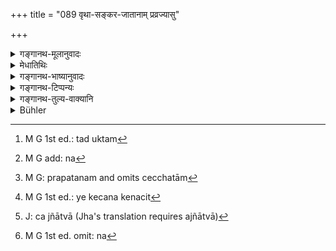 +++
title = "089 वृथा-सङ्कर-जातानाम् प्रव्रज्यासु"

+++

<details><summary>गङ्गानथ-मूलानुवादः</summary>

The water-offering is withdrawn from those born in vain and from intermixture, from those who are addicted to asceticism and from those who have abandoned themselves.—(88)


(A) Well, Gautama (14.12) has said—‘In the case of those dying from hunger, by a weapon, by fire, by poison, in water, in prison, or from a precipice,—it is only when it is unintentional.’ While in the verse just quoted it is said simply, without any qualification ‘Those dying at the hands of the Cāṇḍāla &c.’ And on account of the necessity of reconciling this with what has been said in the other Smṛti text regarding the case of ‘dying in water’ &c., it must be ‘intentional death’ that is meant. And the idea arises that by reason of ‘association,’ the same should be the case with the others also.


(B) On the other hand, the verse quoted uses the term ‘sinful’; and all sinful act has been prohibited; he who does what is prohibited is called ‘sinful’. And a man becomes the ‘doer’ of an act through his own initiative, as also through the urging of another person. Now, death ‘from lightning, and the fanged and horned animals’ could never belong to the former category (i.e. this could never be intentional); and no one is ever urged by others to such death; nor are these means of dying employed by suicides, as holes, water and sword etc., are, and it is only if these were so, and the man were to kill himself by having recourse to these, that he could be the ‘self-sufficient agett (agent?),’ of the act of ‘dying.’ The truth therefore is that the man who comes by such death is understood to have been sinful in his previous life,—as is learnt from the scriptures; just as the possession of ‘black teeth’ and the rest. If it be asked—‘what is the use of this fact of the man’s having been sinful in the past being indicated?’ But in the case of persons with deficient limbs etc.,; their previous connection with sin is clearly indicated; and the expiatory rite to be performed in the case has been laid down by Vaśiṣṭha, as consisting, in the case of some men, of the performance of two Kṛcchras, and in that of others, of something more.


(C) In reality however, the suicide having died, can have nothing to do with the performance of any rites. Or, if he be regarded as having commited a grievous sin, then, any person who may have entered into any kind of relationship with him—marital, or friendly, or sacrificial,—would also have to be regarded as sinful. But such is not the usage of cultured men. For as a matter of fact, people having relationship with suicides are not looked down upon in any way; nor do they perform any expiatory rites.


(D) Some people, having read, in another Smṛti text, the words—‘those killed by cows and Brāhmaṇas etc.’—read the words ‘those who have abandoned themselves’ apart by themselves, and seem to take up an entirely different position.


The right view is that intentional suicides are what are meant;—why?—because of their being spoken of as ‘sinful.’ The man who intentionally proceeds to set into activity the causes leading to his own death, wilfully disobeys the law that ‘no man shall by his own desire, cut off his life-span and it is only right that such a transgressor should be spoken of as ‘sinful.’
</details>

<details><summary>मेधातिथिः</summary>

**जात**शब्दः प्रत्यकेम् अभिसंबध्यते । **वृथजातो** यो न देवान् अर्चयति न पितॄन् न मनुष्यान् इति । सत्य् अधिकारे ऽनाश्रमी, हुताहुतपरित्यक्तः, "संवत्सरम् अनाश्रमी भूत्वा" इत्यादि चिरकालावस्थाने महादोषश्रवणात् । ब्रह्मचारिपरिव्राजकाभ्याम् अन्यस्य परपाकरतित्वम् । आत्मार्थस् तु पाको निषिद्धः । **संकरजाता** इतरेतरजातिव्यतिकरेण प्रतिलोमा आयोगवादयः । निन्दितत्वाद् वृथाजातसाहचर्येण । अनुलोमास् तु सत्य् अपि संकीर्णयोनित्वे मातृजातीयत्वाद् अधिकारित्वाच् च नेह गृह्यन्ते । न चानुलोमेषु संकीर्णयोनिव्यवहारः । "संकीर्णयोनयस् त्व् एताः प्रतिलोमानुलोमजाः" (म्ध् १०.२५) इति । अनियुक्ता सुतादययश् चानेकपुरुषसंसर्गजाः, वेश्याजाताश् च । पारस्त्रैणेयास् तु असत्यनेकपुरुषसंसर्गेण संकरजाताः ।

- अयं च सपिण्डानां निषेधः, न तत्पुत्राणाम् इति <u>केचित्</u> । आत्मत्यागिनां तु पुत्राणाम् अपि । 

- <u>तद्</u> अयुक्तम्[^२००] अविशेषश्रवणात् ।


[^२००]:
     M G 1st ed.: tad uktam

- **प्रव्रज्यासु** बाह्यासु भगालवरक्तपटाद्यास्व् अनधिकाराद् बहुवचननिर्देशात्,[^२०१] व्रतादिदर्शनभेदेन बाह्याः । **आत्मनस् त्यागिनां** पुरुषाणाम् आयुषो ऽक्षये स्वेच्छया शरीरं त्यजन्ति । वृद्धानाम् अचिकित्स्यमहाव्याधीनां च भिषक्प्रत्यखातानाम् इष्यत एव । यथोक्तम् ।


[^२०१]:
     M G add: na

- वृद्धः शौचस्मृतेर् लुप्तस्य प्रत्याख्यातभिषक्क्रियः ।

- आत्मानं घातयेद् यस् तु भृग्वग्न्यनशनाम्बुभिः ॥

- तस्य त्रिरात्रम् आशौचं द्वितीये त्व् अस्तिसंचयः ।

- तृतीये तूदकं कृत्वा चतुर्थे श्राद्धम् आचरेत् ॥ इति ।

कुष्ट्यादेस् तु व्याधिगृहीतस्य इष्यत एव । यथोक्तं "लुप्तचेष्टस्य" । गृहस्थावस्थायाम् अपि,

- महाप्रस्थानगमना वृथा नेच्छन्ति जीवितुम् ।

लुप्तचेष्टश् चोच्यते यः शौचादिष्व् असमर्थः संध्योपासनादिषु च । "अपरिक्षीणशरीरो वा सादयेद् यस् त्व् आत्मानम् अलुप्तचेष्टो वा" । अतस् तद्विपरीतस्यानुज्ञानं भवति । स्मृत्यन्तरेष्व् अन्येषाम् अप्य् उदकक्रियानिषेधो विहितः । यथोक्तम् ।

- राजभिर् निहतानां च शृङ्गिदंष्ट्रिसरीसृपैः ।

- आत्मनस् त्यागिनां चैव श्राद्धम् एषां न कल्पयेत् ॥

- उदकं पिण्डदानं च प्रेतेभ्यो यच् च दीयते ।

- नोपतिष्ठन्ति तत् सर्वम् अन्तरिक्षे विनश्यति ॥

- नारायणबलिः कार्यो लोकगर्हाभयान् नरैः ।

- तस्माद् एभ्यो ऽपि दातव्यम् अन्नम् एव सदक्षिणम् ॥

तथान्यत्र ।

- चण्डालाद् उदकात् सर्पाद् ब्राह्मणाद् वैद्युताद् अपि ।

- दंष्ट्रिभ्यश् च पशुभ्यश् च मरणम् पाककर्मणाम् ॥

तथा चोक्तम् ।

- नृणां चैवाग्निदानां च स्नानालंकारकारिणाम् ।

- तप्तकृच्छ्रद्वये शुद्धिर् अश्रुपाते ऽनुयायिनाम् ॥

- तेनोद्दिष्टं न चैवन्यैः कार्यम् अस्यौर्ध्वदेहिकम् ।

- न च नामापि कर्तव्यं तद्वंशस्य तदीयकम् ॥

- अत्यन्तनरकस्थस्य तस्य पापीयसो ऽधिकम् ।

- कारणं कीर्तनं नाम सर्वं चैव भयावहम् ॥

- संवर्तेन आस्व् एव क्रियासु सान्तपनम् आम्नातम्, पराशरेण तप्तकृच्छ्रम्, वसिष्ठेन तप्तकृच्छरसहितं चान्द्रायणम् । तत्रापूर्वादिविशेषा उपेक्ष्याः । 

- यद् उक्तम् "चण्डालद् उदकात्" इत्याद्य् उपक्रम्य "मरणं पापकर्मणाम्" इति, तत्रेदं संदिह्यते । किं यश् चाण्डालदिर् बुद्धिपूर्वम् आत्मानं घातयति तस्यायं विधिर् और्ध्वदेहिकाकरणम्, तत्करणे च प्रायश्चित्तम्, उत प्रमादहस्तस्यानिच्छत इति । कुतः संदेहः । इह गौतमेन "प्रायानाशकशस्त्राग्निविषोदकोद्बन्धनप्रपतनैश् चेच्छताम्[^२०२]" इत्य् उक्तम् (ग्ध् १४.१२) । इह चाविशेषेण श्रुतम् "चण्डालाद् उदकात्" इति । तत्र स्मृत्यन्तरेणैकशास्त्रत्वाद् "उदकाद्" इत्य् अत्र तावद् अवश्यम् "इच्छताम्" इति संबध्यते । साहचर्याद् अन्यत्रापि तथैवेत्य् आशङ्का जायते । किं च "पापकर्मणाम्" इति श्रूयते । पापं च कर्म प्रतिषिद्धम् । अत्र प्रतिषिद्धं यो ऽनुतिष्ठति स पापकर्मेत्य् उपपद्यते । अनुष्ठातृत्वं च स्वव्यापारेण परप्रयोक्तृतया च । तत्र न वैद्युतदंष्ट्रिशृङ्ग्यादयः । ते च न प्रयुज्यन्ते । नापि ते श्वभ्रोदकखड्गादिस्थानीयाः । येन तदुपादानेनात्मानं घ्नन् स्वतन्त्रः कर्ता स्यात् । किं तर्हि यस्येदृशं मरणम् उपनतं स पूर्वजन्मनि कृतपापक इति शास्त्रेण ज्ञाप्यते । यथा श्यावदन्तप्रभृतयः । तत्रापि किम् एतेन ज्ञापितेन । अङ्गहीनादीनां पूर्वपापसंबन्धित्वं ज्ञाप्यते । प्रायश्चित्तम् अनुष्ठेयं यथा वसिष्ठेनोक्तम् । कस्यचित् कृच्छ्रद्वयचरणं कस्यचिद् अभ्यधिकम् अपि । इह मृत्युना संबन्धिकारस्यापहृतत्वान् नार्थो ऽनेन । यदि वासौ कृतपातक इत्य् अवसीयते । तेन सह येन केनचित्[^२०३] यौनमौखस्रौवाः संबन्धाः कृताः सो ऽपि पापकारी स्यात् । न चैवं शिष्टानाम् आचारः । न हि तादृशेन संबन्धं कृतवन्तः केनचिद् विचिकित्स्यन्ते । प्रायश्चित्तं नाचरन्ति । अत इच्छताम् अनुमीयते ।


[^२०३]:
     M G 1st ed.: ye kecana kenacit


[^२०२]:
     M G: prapatanam and omits cecchatām

- ये तु "गोब्राह्मणहतानाम्" इति स्मृत्यन्तरे पठित्वा "आत्मनस् त्यागिनाम्" इति पृथक् पठन्ति तेन विशेषपक्षः प्रतिभाति । 

- अतः संशयः किं पुनर् अत्र युक्तम् । 

- इच्छताम् इति । कुतः । पापकर्मवचनात् । स्वेच्छया यश् चात्मव्यापत्तिहेतौ व्यापारे प्रवर्तते तेन "तस्माद् उ ह न पुरायुषः स्वः कामी प्रेयात्" (श्ब् १०.२.६.७) इति शास्त्रम् अतिक्रान्तं भवति । स च युक्तः पापकर्मेति व्यपदेष्टुम् ।

- <u>ननु</u> चोक्तं न हि ते खड्गादिस्थानीयाः, येनेच्छया वधोपपत्तिः ।

- <u>उच्यते</u> । यः प्रमादं न रक्षति तेन तत् कृतम् एवेति । तेन यश् चाण्डालदस्युभूयिष्ठे ऽरण्य एकाकी गच्छति, तस्य यद्य् अपि चण्डाला मां घ्नन्त्व् इतीच्छा न भवति, तथापि तत्समर्थाचरेणेन प्रमादस्यापरिहृतत्वाद् भवत्य् एव शास्त्रातिक्रमः । एवं यो बाहुभ्यां नदीं तरति संदिग्धां वा नावम् अधिरोहत्य् अकुशलकर्णधाराधिष्ठिताम्, एवं तस्य व्यापद्यमानस्य वेगक्षयेण नौपरिवर्तनादिना वा युक्तैव पापकारिता । तथा चागाधतां दण्डादिना ग्राहमकरसंगं चाज्ञात्वा[^२०४] स्नातारो यद्य् अपह्रियेरन् न दुष्येयुः । एवं यस् तु दृढबन्धनां तन्वरित्रां तरिं तीव्राम्भसि कुशलावहितसमर्थप्रेरकप्रेर्यमाणाम् अधिरूढः सहसोत्पतिते जविनि पवने चक्रवातेन पिच्छलम् अवाप्तवान् प्लवव्याप्त्या म्रियेत न[^२०५] शास्त्रम् अतिक्रमेत् । एवं सर्पोपहतं देशं च अपरिहरन् दष्टो व्यापद्येत प्रत्यवेयाद् एव, नान्यथा । एवं तीक्ष्णशृङ्गां गां हस्तिनं वा दृष्ट्वा दूरम् अनपक्रामतो हन्यमानस्य युक्तो ऽत्रिक्रमः । एवम् अरण्ये वर्षासूच्चरन्तीषु विद्युत्सु ग्रामनगर्योर् अप्रवेशे दुष्टतैव । ग्रामस्थस्योपरि कथंचिद् विद्युत्पातः स्यात् तदा न किंचिद् अपराध्यति । अतो युक्तम् इदृशं यथाविहितक्रियाकरणम् । 


[^२०५]:
     M G 1st ed. omit: na


[^२०४]:
     J: ca jñātvā (Jha's translation requires ajñātvā)

- तत्र चोदकक्रियानिषेधः सर्वौर्ध्वदेहिकप्रदर्शनार्थः, स्मृत्यन्तरे ऽस्योदाहृतत्वात् ॥ ५.८८ ॥
</details>

<details><summary>गङ्गानथ-भाष्यानुवादः</summary>

The term ‘born’ is to be construed separately with each of the two terms with which it is compounded. He is said to be ^(‘)*born in vain*’ who does not worship Gods, Pitṛs or Men; *i*. *e*. he who does not lead the life proper for uny of the four stages of life, even though he is capable of doing so; one who is excluded from all offerings and invitations. Having referred to the man ‘who for one year does not lead the life proper for any stage,’ the scriptures speak of a great sin attaching to persons doing this for any length of time. This is so because with the exception of the Student and the Renunciate, all the others have to cook food for other people; and it is only cooking for one’s own self alone that has been prohibited.

‘*Born of intermixture*;’—*i.e*., the *Āyogara*’ and other persons born of an improper and inverse mixture of the several castes; that the issue of improper mixtures is meant is indicated by its association with those ‘born in vain,’ which implies lowness of birth. As regards the issue of legal mixtures, even though these also are ‘born of intermixtures,’ yet these are not meant here, because they belong definitely to their mother’s caste and are entitled to all that pertains thereto. Further, in ordinary usage children of legal mixtures are not spoken of as being of ‘mixed origin’; *e.g*. in 10.25, where the issues of ‘mixed origin’ are described. The term also includes (*a*) the children of such widows as have not been ‘permitted’ to beget children, born of the intercourse of several men, and (*b*) the children of prostitutes; the children of women begotten by a person other than their husbands are not included in this category, if there has not been intercourse with several men.

Some people hold that this prohibition refers to *Sapiṇḍa* relations who are as described, and not to their sons; while in the case of those who have ‘*abandoned themselves*,’ it applies to their sons also.

This however is not right; as the text makes no distinction among those mentioned.

*Asceticisms*; *i.e*., of heretics, such as the ‘*Bhagala*,’ the
‘*Raktapaṭa*’ and the rest. That these are meant is indicated by the plural number and by the fact that it is the heterodox heretic alone that is excluded. These are regarded as ‘heterodox’ by reason of their observances &c., being different from those of the orthodox ascetics.

‘*Those who have abandoned themselves*;’—*i.e* ., those who, even before their life’s span has been run out, give up their bodies (by committing suicide). \[It is only such suicide that is reprehensible\]. It is considered quite desirable in the case of old men suffering from incurable diseases given up by the physicians; as has been thus declared:—‘If an old man,—incapable of purification and memory, who has passed beyond the reach of the physician’s art,—kills himself by falling down from a precipice, or entering into fire, or by fasting, or by drowning in water,—in his case there is impurity for three days; his bones being collected on the second day, on the third day the water offering-should be made, and on the fourth day the *Śrāddha* should be performed’. Suicide is regarded as desirable also in the case of persons suffering from leprosy and such other diseases; as has been said in connection with men who, though still in the Householder’s state, have lost all energy,—‘Bent upon entering the Great Path, they do not wish to live on uselessly.’ That man is called ‘devoid of energy’ who is incapable of doing purificatory acts, as also saying the Twilight Prayers *&c*. Then again, in texts deprecating suicide, the words used are—‘if one whose body has not been emaciated, or who has not lost all energy, should kill himself &c. &c.’; which implies that it is permitted for those who are not such as here described.

Other Smṛti-texts prohibit the water-offering for other persons also. It has been thus declared—‘Those killed by kings, those killed by horned or fanged animals, or by serpents, and those who have abandoned themselves,—to these no *Śrāddha* is to be offered; and water, ball-offerings and other offerings that are made to the dead, all this does not reach them, it becomes lost in the intervening regions. Through fear of popular blame, one should make the *Nārāyaṇa* offering; and for the sake of these also food-grains, along with the additional fee, shall be given.’

Elsewhere again—

‘Sinful men meet death from the *Cāṇḍāla*, from water, from serpents, from Brāhmaṇas, from lightning and from fanged animals.’

It is also laid down that—

‘For incendiaries, for keepers of baths and makers of ornaments and for professional mourners, there is purification after the performance of two *Taptakṛcchra* penances. Hence for these no after-death rites shall be performed by others; even the name of such persons, or of their family, should not be pronounced. For truly fearful is the uttering of the name of such a great sinner, who has gone to the worst hells.’

It is in connection with the acts mentioned here that Saṃvartn has prescribed the ‘*Sāntapana*’ penance; and Parāśara has laid down the ‘*Taptakṛcchra*’; and Vaśiṣṭha has prescribed the ‘*Cāndrāyaṇa*’ along with the ^(‘)*Taptakṛcchra*’. But these differences may be ignored.

With reference to what has been said above regarding ‘the death of sinners’ resulting from ‘the Cāṇḍāla, from water &c. &c.,’ there arises the following question—“Does this rule, regarding the non-performance of the *Śrāddha* and the performance of penance, pertain to the Cāṇḍāla who kills himself intentionally?—or to one who is killed through carelessness, without intention?”

Why should this question arise?

> \(A\) Well, Gautama (14.12) has said—‘In the case of those dying from > hunger, by a weapon, by fire, by poison, in water, in prison, or from > a precipice,—it is only when it is unintentional.’ While in the verse > just quoted it is said simply, without any qualification ‘Those dying > at the hands of the *Cāṇḍāla* &c.’ And on account of the necessity of > reconciling this with what has been said in the other *Smṛti* text > regarding the case of ‘dying in water’ &c., it must be ‘*intentional* > death’ that is meant. And the idea arises that by reason of > ‘association,’ the same should be the case with the others also. >
> \(B\) On the other hand, the verse quoted uses the term ‘sinful’; and > all sinful act has been prohibited; he who does what is prohibited is > called ‘sinful’. And a man becomes the ‘doer’ of an act through his > own initiative, as also through the urging of another person. Now, > death ‘from lightning, and the fanged and horned animals’ could never > belong to the former category (*i.e*. this could never be > *intentional*); and no one is ever urged by others to such death; nor > are these means of dying employed by suicides, as holes, water and > sword etc., are, and it is only if these were so, and the man were to > kill himself by having recourse to these, that he could be the > ‘self-sufficient agett (agent?),’ of the act of ‘dying.’ The truth > therefore is that the man who comes by such death is understood to > have been sinful in his previous life,—as is learnt from the > scriptures; just as the possession of ‘black teeth’ and the rest. If > it be asked—‘what is the use of this fact of the man’s having been > sinful in the past being indicated?’ But in the case of persons with > deficient limbs etc.,; their previous connection with sin is clearly > indicated; and the expiatory rite to be performed in the case has been > laid down by Vaśiṣṭha, as consisting, in the case of some men, of the > performance of two *Kṛcchras*, and in that of others, of something > more. >
> \(C\) In reality however, the suicide having died, can have nothing to > do with the performance of any rites. Or, if he be regarded as having > commited a grievous sin, then, any person who may have entered into > any kind of relationship with him—marital, or friendly, or > sacrificial,—would also have to be regarded as *sinful*. But such is > not the usage of cultured men. For as a matter of fact, people having > relationship with suicides are not looked down upon in any way; nor do > they perform any expiatory rites.

From this it follows that what is meant is *intentional* death.

> \(D\) Some people, having read, in another *Smṛti text*, the > words—‘those killed by cows and Brāhmaṇas etc.’—read the words ‘those > who have abandoned themselves’ apart by themselves, and seem to take > up an entirely different position.

From all this (A, B, C and D) there arises the above-mentioned doubt—as to what is the right view.

> The right view is that *intentional suicides* are what are > meant;—why?—because of their being spoken of as ‘sinful.’ The man who > intentionally proceeds to set into activity the causes leading to his > own death, wilfully disobeys the law that ‘no man shall by his own > desire, cut off his life-span and it is only right that such a > transgressor should be spoken of as ‘sinful.’

“But it has been said and pointed out above that the causes of death spoken of do not resemble the sword and other things used by suicides; so that the intentional killing of oneself could not be meant.”

Our answer to this is as follows:—If a man does not guard himself against a danger, he is regarded to be as good as having brought it upon himself. So that if a man wanders about alone in a forest infested with
*cāṇḍālas* and robbers,—even though he may not have the wish that they
should kill him, yet—there is disobedience of scriptures on his part, since he acts in a way that invites danger, and he does nothing to avert that danger. Similarly with the man who goes to swim in the river, or enters a boat of doubtful capacity rowed by incompetent boatsmen. Under such circumstances, if by the loss of vigour, or by the turning over of the boat, the man should happen to die, it would be only right to regard him as having committed a sin. On the contrary, if persons were to bathe in water, whose depth they have duly ascertained by means of sticks etc., and of the presence wherein of alligators and other animals they, are ignorant,—and were to be carried away by any such animals, no blame would attach to them. Similarly if one gets into a boat, which is well-fastened, and rowed by capable rowers, and proceeds to cross a swift stream,—if, on the sudden rising of a strong wind, the boat happen to be tossed on a whril (whirl?)-pool and capsize, and the man become drowned,—he would not have transgressed the scriptures at all. Similarly again, if one did not carefully avoid places known to be infested with snakes, and being bitten by a snake were to die, he would have acted sinfully; not otherwise. Similarly if one does not run to a safe distance, on seeing a sharp-horned cow or an elephant, and become killed, he is rightly regarded as sinful. Similarly again if, when it is raining heavily and lightning is flashing, if one wanders about in desolate places and does not take shelter in a village or town,—his action is reprehensible. While if the lightning should, by chance, happen to fall upon a man who is in the village, there would be nothing sinful on the part of the man. For these reasons it is always right and proper that the man should do all that has been laid down (for his safety).

The prohibiting of ‘water-offerings’ should be taken as applicable to all kinds of after-death rites; for such is the view propounded in another *Smṛti* -text.—(88)
</details>

<details><summary>गङ्गानथ-टिप्पन्यः</summary>

(Verse 89 of others.)

This verse is quoted in *Aparārka* (p. 877);—in *Madanapārijāta* (p. 406), which adds the following notes:—‘*Vṛthājātāḥ*’ are those who do not perform the ‘Five Great Sacrifices’;—‘*Saṅkarajātāḥ*’ are those born of castes mixed in the reverse order;—in *Smṛtisāroddhāra* (p. 217), which reads ‘*nivāpo na vidhīyate*’ for the last foot and explains ‘*nivāpaḥ*’ as *Śrāddha-Tarpaṇa*’,—in *Śuddhikaumudī*, (p. 80), which explains ‘*Vṛthāsaṅkarajāta*’ as born of a lower caste father and higher caste mother;—and in *Hāralatā* (p. 202), which has the same explanation and adds that such persons are precluded from all religious acts; it adds the following remarks—Those born of higher caste father and lower caste mothers are not called ‘*Vṛthāsaṅkarajāta*’, as these persons are permitted to perform all religious acts to which their mother’s caste is entitled,—‘*ātmatyāgin*’ are those who have committed suicide by hanging or poison or some such means, or those who have renounced the duties of their caste.
</details>

<details><summary>गङ्गानथ-तुल्य-वाक्यानि</summary>

**(verses 5.88-89)**

*Viṣṇu* (22.56).—‘Suicides and outcasts do not cause impurity or receive
offerings of water.’

*Yājñavalkya* (3.6).—‘Those who have recourse to heretics, thieves,
women who have killed their husbands, loose women, and women drinking wine, and women killing themselves, do not partake of impurity or of water-offerings.’

*Vṛddha-Manu* (Aparārka, p. 876).—‘Eunuchs and others should not make
water-offerings, nor thieves and apostates, nor women who injure their embryo and husband, or drink wine.’

*Vṛddha-Yājñavalkya* (Do.).—‘Persons killed by lightning, bulls, kings,
Brāhmaṇas, water, horned animals, tusked animals or fire, persons born in vain, the eunuch, and the religious student are not deserving of water-offerings.’

*Āpastamba* (Do., p. 877).—‘One who kills himself by means of fire,
water and such things,—for him there is no impurity; nor should water be offered to him.’

*Gautama* (Do.).—‘For those who intentionally kill themselves by
starvation, or weapons, or fire or poison, or water (there shall be no offering).’

*Aṅgiras* (Do.).—‘If one is killed, through carelessness, by fire, water
and such things, for him impurity shall be observed and water-offerings made.’
</details>

<details><summary>Bühler</summary>

089	Libations of water shall not be offered to those who (neglect the prescribed rites and may be said to) have been born in vain, to those born in consequence of an illegal mixture of the castes, to those who are ascetics (of heretical sects), and to those who have committed suicide,
</details>
